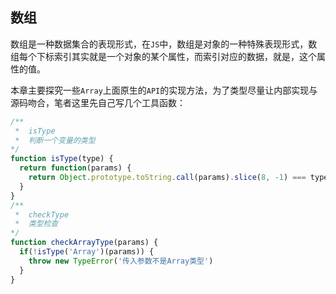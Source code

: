 ## 数组

数组是一种数据集合的表现形式，在`JS`中，数组是对象的一种特殊表现形式，数组每个下标索引其实就是一个对象的某个属性，而索引对应的数据，就是，这个属性的值。

本章主要探究一些`Array`上面原生的`API`的实现方法，为了类型尽量让内部实现与源码吻合，笔者这里先自己写几个工具函数：

```javascript
/**
 *  isType
 *	判断一个变量的类型
*/
function isType(type) {
  return function(params) {
    return Object.prototype.toString.call(params).slice(8, -1) === type
  }
}
/**
 *  checkType
 *	类型检查
*/
function checkArrayType(params) {
  if(!isType('Array')(params)) {
    throw new TypeError('传入参数不是Array类型')
  }
}
```
